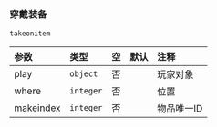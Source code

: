 ### 穿戴装备
`takeonitem`

| 参数      | 类型      | 空   | 默认 | 注释       |
| :-------- | :-------- | :--- | :--- | :--------- |
| play      | `object`  | 否   |      | 玩家对象   |
| where     | `integer` | 否   |      | 位置       |
| makeindex | `integer` | 否   |      | 物品唯一ID |

